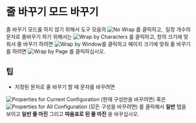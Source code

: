 # 줄 바꾸기 모드 바꾸기

줄 바꾸기 모드를 하지 않기 위해서 도구 모음의
![No Wrap](../../images/wrapnone..png)
를 클릭하고,  일정 개수의 문자로 줄바꾸기 하기 위해서는
![Wrap by Characters](../../images/wrapbychar..png) 를 클릭하고,
창의 크기에 맞춰서 줄 바꾸기 하려면
![Wrap by Window](../../images/wrapbywindow..png)를 클릭하고
페이지 크기에 맞춰 줄 바꾸기를 하려면
![Wrap by Page](../../images/wrapbypage..png)
를 클릭하십시오.

## 팁

- 지정된 문자로 줄 바꾸기 할 때 문자를 바꾸려면

![Properties for Current Configuration](../../images/properties..png)
(현재 구성만을 바꾸려면) 혹은
![Properties for All Configuration](../../images/allproperties..png)
(모든 구성을 바꾸려면) 를 클릭해서
**일반** 탭을 보이고 **일반 줄 마진** 그리고 **따옴표로 된 줄 마진** 을 바꾸십시오.
